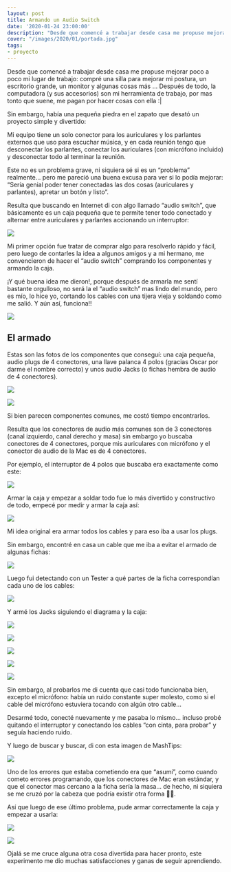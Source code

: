 ```yaml
---
layout: post
title: Armando un Audio Switch
date: '2020-01-24 23:00:00'
description: "Desde que comencé a trabajar desde casa me propuse mejorar poco a poco mi lugar de trabajo: comp..."
cover: "/images/2020/01/portada.jpg"
tags:
- proyecto
---
```



Desde que comencé a trabajar desde casa me propuse mejorar poco a poco mi lugar
de trabajo: compré una silla para mejorar mi postura, un escritorio grande, un
monitor y algunas cosas más … Después de todo, la computadora (y sus
accesorios) son mi herramienta de trabajo, por mas tonto que suene, me pagan
por hacer cosas con ella :|

Sin embargo, había una pequeña piedra en el zapato que desató un proyecto
simple y divertido:

Mi equipo tiene un solo conector para los auriculares y los parlantes externos
que uso para escuchar música, y en cada reunión tengo que desconectar los
parlantes, conectar los auriculares (con micrófono incluido) y desconectar todo
al terminar la reunión.

Este no es un problema grave, ni siquiera sé si es un “problema” realmente…
pero me pareció una buena excusa para ver si lo podía mejorar: “Sería genial
poder tener conectadas las dos cosas (auriculares y parlantes), apretar un
botón y listo”.

Resulta que buscando en Internet di con algo llamado “audio switch”, que
básicamente es un caja pequeña que te permite tener todo conectado y alternar
entre auriculares y parlantes accionando un interruptor:

![](/images/2020/01/08A2C219-4AE3-4830-9845-049CE44A478F.png)

Mi primer opción fue tratar de comprar algo para resolverlo rápido y fácil,
pero luego de contarles la idea a algunos amigos y a mi hermano, me
convencieron de hacer el “audio switch” comprando los componentes y armando la
caja.

¡Y qué buena idea me dieron!, porque después de armarla me sentí bastante
orgulloso, no será la el “audio switch” mas lindo del mundo, pero es mío, lo
hice yo, cortando los cables con una tijera vieja y soldando como me salió. Y
aún así, funciona!!

![](/images/2020/01/73AD1EB0-A000-438F-A9B9-167AFC53544E.png)

## El armado

Estas son las fotos de los componentes que conseguí: una caja
pequeña, audio plugs de 4 conectores, una llave palanca 4 polos (gracias Oscar
por darme el nombre correcto) y unos audio Jacks (o fichas hembra de audio de 4
conectores).

![](/images/2020/01/D702C98E-7399-466A-B680-B6F734C26FF1_1_105_c.jpeg)

![](/images/2020/01/8EF76E9C-0DB9-4A71-8635-83AB64229515_1_105_c.jpeg)

Si bien parecen componentes comunes, me costó tiempo encontrarlos.

Resulta que los conectores de audio más comunes son de 3 conectores (canal
izquierdo, canal derecho y masa) sin embargo yo buscaba conectores de 4
conectores, porque mis auriculares con micrófono y el conector de audio de la
Mac es de 4 conectores.

Por ejemplo, el interruptor de 4 polos que buscaba era exactamente como este:

![](/images/2020/01/8584C9AA-A221-4EEA-9992-0C4992989846_1_105_c.jpeg)

Armar la caja y empezar a soldar todo fue lo más divertido y constructivo de
todo, empecé por medir y armar la caja así:

![](/images/2020/01/23B46C32-BE32-46DB-ABB9-C5934ECCEDCF_1_105_c.jpeg)

Mi idea original era armar todos los cables y para eso iba a usar los plugs.

Sin embargo, encontré en casa un cable que me iba a evitar el armado de algunas
fichas:

![](/images/2020/01/9DB2ACC9-CF2A-45DB-8C25-1BE3353F99ED_1_105_c.jpeg)

Luego fui detectando con un Tester a qué partes de la ficha correspondían cada
uno de los cables:

![](/images/2020/01/B18B6735-331C-4AD4-B2C1-4A599515C215_1_105_c.jpeg)

Y armé los Jacks siguiendo el diagrama y la caja:

![](/images/2020/01/22C1DC58-3E5F-4867-920F-3920273AF11E_1_105_c.jpeg)

![](/images/2020/01/47EF425E-667C-47AA-9B3E-8D63FF4EBC22_1_105_c.jpeg)

![](/images/2020/01/8659EDBC-80D3-4AA5-BB95-0870BCC9CF9D_1_105_c.jpeg)

![](/images/2020/01/D1B40A4B-5C20-4CE5-AF97-CDFED1DA6079_1_105_c.jpeg)

![](/images/2020/01/2F94A2DF-5CF7-42F8-A185-26420DE62276_1_105_c.jpeg)

Sin embargo, al probarlos me di cuenta que casi todo funcionaba bien, excepto
el micrófono: había un ruido constante super molesto, como si el cable del
micrófono estuviera tocando con algún otro cable…

Desarmé todo, conecté nuevamente y me pasaba lo mismo… incluso probé quitando
el interruptor y conectando los cables “con cinta, para probar” y seguía
haciendo ruido.

Y luego de buscar y buscar, di con esta imagen de MashTips:

![](/images/2020/01/external-content.duckduckgo.jpg)

Uno de los errores que estaba cometiendo era que “asumí”, como cuando cometo
errores programando, que los conectores de Mac eran estándar, y que el conector
mas cercano a la ficha sería la masa… de hecho, ni siquiera se me cruzó por la
cabeza que podría existir otra forma 🤦‍♂️.

Así que luego de ese último problema, pude armar correctamente la caja y
empezar a usarla:

![](/images/2020/01/B6729924-FAAE-48DC-89D2-43AA0AA4F4F1_1_105_c.jpeg)

![](/images/2020/01/0DD07822-8F4F-4B9E-B453-CC75993AB018_1_105_c.jpeg)

Ojalá se me cruce alguna otra cosa divertida para hacer pronto, este
experimento me dio muchas satisfacciones y ganas de seguir aprendiendo.
